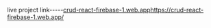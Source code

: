 live project link-----[crud-react-firebase-1.web.app](https://crud-react-firebase-1.web.app/)https://crud-react-firebase-1.web.app/
